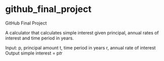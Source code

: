 # github_final_project
GitHub Final Project

A calculator that calculates simple interest given principal, annual rates of interest and time period in years.

Input:
  p, principal amount
  t, time period in years
  r, annual rate of interest
Output
  simple interest = p*t*r
